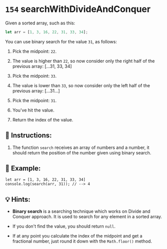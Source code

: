 # `154` searchWithDivideAndConquer

Given a sorted array, such as this:

```js
let arr = [1, 3, 16, 22, 31, 33, 34];
```

You can use binary search for the value `31`, as follows:

1. Pick the midpoint: `22`.

2. The value is higher than `22`, so now consider only the right half of the previous array: [...31, 33, 34]

3. Pick the midpoint: `33`.

4. The value is lower than `33`, so now consider only the left half of the previous array: [...31...]

5. Pick the midpoint: `31`.

6. You've hit the value.

7. Return the index of the value.

## 📝 Instructions:

1. The function `search` receives an array of numbers and a number, it should return the position of the number given using binary search.

## 📎 Example: 

```Js
let arr = [1, 3, 16, 22, 31, 33, 34]
console.log(search(arr, 31)); // --> 4
```

## 💡 Hints:

+ **Binary search** is a searching technique which works on Divide and Conquer approach. It is used to search for any element in a sorted array.  

+ If you don't find the value, you should return `null`.

+ If at any point you calculate the index of the midpoint and get a fractional number, just round it down with the `Math.floor()` method.

